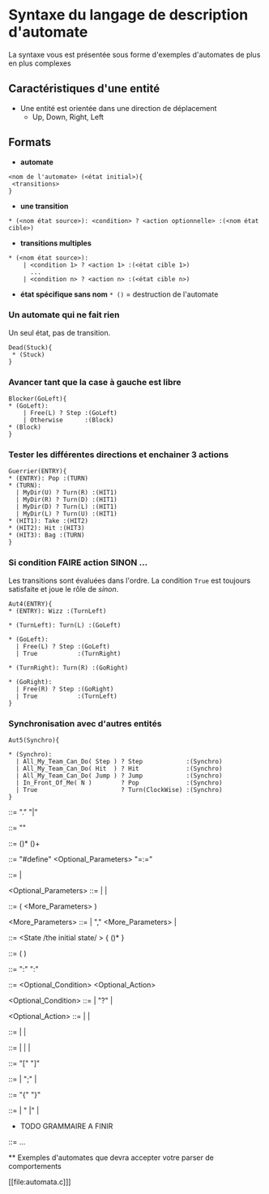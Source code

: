 # Syntaxe du langage de description d'automate

La syntaxe vous est présentée sous forme d'exemples d'automates de plus en plus complexes

## Caractéristiques d'une entité 

* Une entité est orientée dans une direction de déplacement
  - Up, Down, Right, Left
  

## Formats

* **automate**
```ascii
<nom de l'automate> (<état initial>){ 
 <transitions>
}
```

* **une transition** 
```
* (<nom état source>): <condition> ? <action optionnelle> :(<nom état cible>)
```

* **transitions multiples**
```
* (<nom état source>):
    | <condition 1> ? <action 1> :(<état cible 1>)
      ...
    | <condition n> ? <action n> :(<état cible n>)
```
* **état spécifique sans nom** `* ()` = destruction de l'automate


### Un automate qui ne fait rien
Un seul état, pas de transition.

```ascii
Dead(Stuck){
 * (Stuck)
}
```

### Avancer tant que la case à gauche est libre
```ascii
Blocker(GoLeft){
* (GoLeft):
    | Free(L) ? Step :(GoLeft)
    | Otherwise      :(Block)
* (Block)
}
```

### Tester les différentes directions et enchainer 3 actions

```ascii
Guerrier(ENTRY){
* (ENTRY): Pop :(TURN)
* (TURN):
  | MyDir(U) ? Turn(R) :(HIT1)
  | MyDir(R) ? Turn(D) :(HIT1)
  | MyDir(D) ? Turn(L) :(HIT1)
  | MyDir(L) ? Turn(U) :(HIT1)
* (HIT1): Take :(HIT2)
* (HIT2): Hit :(HIT3)
* (HIT3): Bag :(TURN)
}
```

### Si condition FAIRE action SINON ...

Les transitions sont évaluées dans l'ordre. La condition `True` est toujours satisfaite et joue le rôle de *sinon*.

```ascii
Aut4(ENTRY){
* (ENTRY): Wizz :(TurnLeft)

* (TurnLeft): Turn(L) :(GoLeft)

* (GoLeft):
  | Free(L) ? Step :(GoLeft)
  | True           :(TurnRight)

* (TurnRight): Turn(R) :(GoRight)

* (GoRight):
  | Free(R) ? Step :(GoRight)
  | True           :(TurnLeft)
}
```

### Synchronisation avec d'autres entités
```ascii
Aut5(Synchro){

* (Synchro):
  | All_My_Team_Can_Do( Step ) ? Step            :(Synchro)
  | All_My_Team_Can_Do( Hit  ) ? Hit             :(Synchro)
  | All_My_Team_Can_Do( Jump ) ? Jump            :(Synchro)
  | In_Front_Of_Me( N )        ? Pop             :(Synchro)
  | True                       ? Turn(ClockWise) :(Synchro)
}
```

  <SKIP> ::= "." "|"

  <Epsilon> ::= ""


  <Description> ::= (<Definition>)* (<Automaton>)+

  <Definition> ::= "#define" <Identifier> <Optional_Parameters> "=:=" <Body>

  <Body> ::= <Condition> | <Action>
      
  <Optional_Parameters> ::=
     | <Parameters>
     | <Epsilon>

  <Parameters> ::= ( <Identifier> <More_Parameters> )

  <More_Parameters> ::= 
      | "," <Identifier> <More_Parameters>
      | <Epsilon>

  <Automaton> ::=  <Identifier> <State /the initial state/ > { (<Transition>)* }

  <State> ::=  ( <Identifier> )

  <Transition> ::= <State>  ":"  <Behaviour>  ":" <State>

  <Behaviour> ::=  <Optional_Condition> <Optional_Action> 

  <Optional_Condition> ::= 
     | <Condition> "?" 
     | <Epsilon>                 
                    
 <Optional_Action> ::=
    | <Action> 
    | <Epsilon>

 <Condition> ::= 
    | <Atomic Condition>
    | <Complex Condition>

 <Action> ::= 
    | <Atomic Action>
    | <Sequence>
    | <Choice>

 <Sequence> ::=  "[" <Action> <More Actions> "]"

 <More Actions> ::= 
   | ";" <Action> <More Actions>
   | <Epsilon>
  
 <Choice> ::= "{" <Atomic Action> <More Choices> "}"

 <Mode Choices> ::= 
   | " |" <Atomic Action> <More Choices>
   | <Epsilon> 
  

* TODO GRAMMAIRE A FINIR

 <Atomic Action> ::= ...
    

** Exemples d'automates que devra accepter votre parser de comportements

   [[file:automata.c]]]

